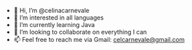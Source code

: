 - 👋 Hi, I’m @celinacarnevale
- 👀 I’m interested in all languages
- 🌱 I’m currently learning Java
- 💞️ I’m looking to collaborate on everything I can
- 📫 Feel free to reach me via Gmail: celcarnevale@gmail.com

<!---
celinacarnevale/celinacarnevale is a ✨ special ✨ repository because its `README.md` (this file) appears on your GitHub profile.
You can click the Preview link to take a look at your changes.
--->
